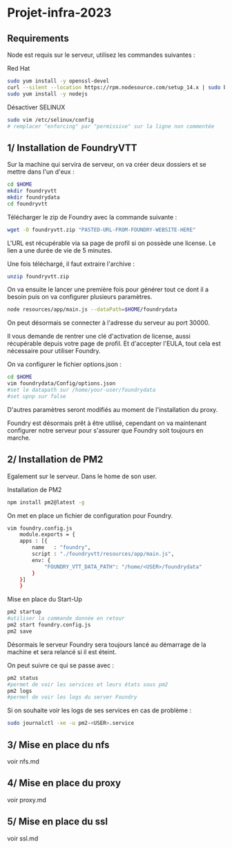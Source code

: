 # Projet-infra-2023

## Requirements

Node est requis sur le serveur, utilisez les commandes suivantes :

Red Hat

```bash
sudo yum install -y openssl-devel
curl --silent --location https://rpm.nodesource.com/setup_14.x | sudo bash -
sudo yum install -y nodejs
```

Désactiver SELINUX

```bash
sudo vim /etc/selinux/config
# remplacer "enforcing" par "permissive" sur la ligne non commentée
```

## 1/ Installation de FoundryVTT

Sur la machine qui servira de serveur, on va créer deux dossiers et se mettre dans l'un d'eux :

```bash
cd $HOME
mkdir foundryvtt
mkdir foundrydata
cd foundryvtt
```

Télécharger le zip de Foundry avec la commande suivante :

```bash
wget -O foundryvtt.zip "PASTED-URL-FROM-FOUNDRY-WEBSITE-HERE"
```

L'URL est récupérable via sa page de profil si on possède une license. Le lien a une durée de vie de 5 minutes.

Une fois téléchargé, il faut extraire l'archive :

```bash
unzip foundryvtt.zip
```

On va ensuite le lancer une première fois pour générer tout ce dont il a besoin puis on va configurer plusieurs paramètres.

```bash
node resources/app/main.js --dataPath=$HOME/foundrydata
```

On peut désormais se connecter à l'adresse du serveur au port 30000.

Il vous demande de rentrer une clé d'activation de license, aussi récupérable depuis votre page de profil.
Et d'accepter l'EULA, tout cela est nécessaire pour utiliser Foundry.

On va configurer le fichier options.json :

```bash
cd $HOME
vim foundrydata/Config/options.json
#set le datapath sur /home/your-user/foundrydata
#set upnp sur false
```

D'autres paramètres seront modifiés au moment de l'installation du proxy.

Foundry est désormais prêt à être utilisé, cependant on va maintenant configurer notre serveur pour s'assurer que Foundry soit toujours en marche.

## 2/ Installation de PM2

Egalement sur le serveur. Dans le home de son user.

Installation de PM2

```bash
npm install pm2@latest -g
```

On met en place un fichier de configuration pour Foundry.

```bash
vim foundry.config.js
    module.exports = {
    apps : [{
        name   : "foundry",
        script : "./foundryvtt/resources/app/main.js",
        env: {
            "FOUNDRY_VTT_DATA_PATH": "/home/<USER>/foundrydata"
        }
    }]
    }
```

Mise en place du Start-Up

```bash
pm2 startup
#utiliser la commande donnée en retour
pm2 start foundry.config.js
pm2 save
```

Désormais le serveur Foundry sera toujours lancé au démarrage de la machine et sera relancé si il est éteint.

On peut suivre ce qui se passe avec :

```bash
pm2 status
#permet de voir les services et leurs états sous pm2
pm2 logs
#permet de voir les logs du server Foundry
```

Si on souhaite voir les logs de ses services en cas de problème :

```bash
sudo journalctl -xe -u pm2-<USER>.service
```

## 3/ Mise en place du nfs

voir nfs.md

## 4/ Mise en place du proxy

voir proxy.md

## 5/ Mise en place du ssl

voir ssl.md


